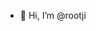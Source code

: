 - 👋 Hi, I’m @rootji

<!---
rootji/rootji is a ✨ special ✨ repository because its `README.md` (this file) appears on your GitHub profile.
You can click the Preview link to take a look at your changes.
--->
